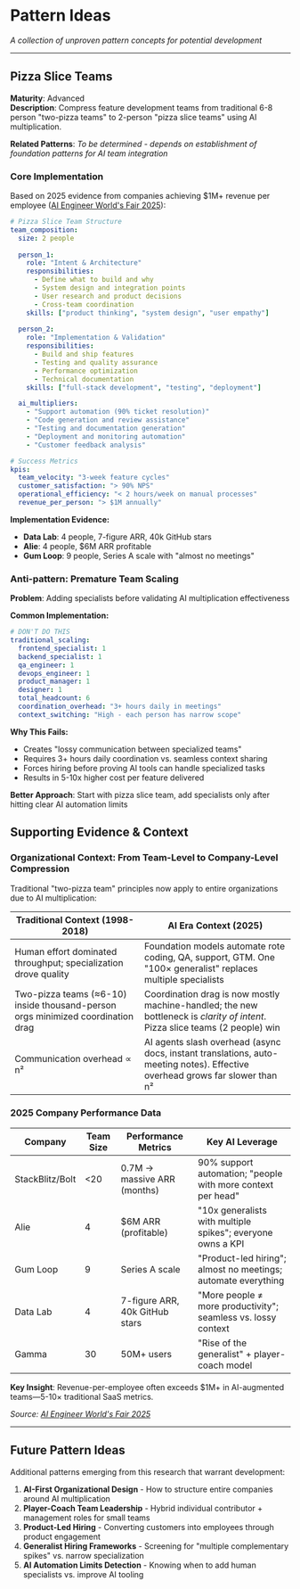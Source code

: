 # Pattern Ideas

*A collection of unproven pattern concepts for potential development*

---

## Pizza Slice Teams

**Maturity**: Advanced  
**Description**: Compress feature development teams from traditional 6-8 person "two-pizza teams" to 2-person "pizza slice teams" using AI multiplication.

**Related Patterns**: *To be determined - depends on establishment of foundation patterns for AI team integration*

### Core Implementation

Based on 2025 evidence from companies achieving $1M+ revenue per employee ([AI Engineer World's Fair 2025][8]):

```yaml
# Pizza Slice Team Structure
team_composition:
  size: 2 people
  
  person_1:
    role: "Intent & Architecture"
    responsibilities:
      - Define what to build and why
      - System design and integration points
      - User research and product decisions
      - Cross-team coordination
    skills: ["product thinking", "system design", "user empathy"]
  
  person_2:
    role: "Implementation & Validation" 
    responsibilities:
      - Build and ship features
      - Testing and quality assurance
      - Performance optimization
      - Technical documentation
    skills: ["full-stack development", "testing", "deployment"]

  ai_multipliers:
    - "Support automation (90% ticket resolution)"
    - "Code generation and review assistance"
    - "Testing and documentation generation"
    - "Deployment and monitoring automation"
    - "Customer feedback analysis"

# Success Metrics
kpis:
  team_velocity: "3-week feature cycles"
  customer_satisfaction: "> 90% NPS"
  operational_efficiency: "< 2 hours/week on manual processes"
  revenue_per_person: "> $1M annually"
```

**Implementation Evidence:**
- **Data Lab**: 4 people, 7-figure ARR, 40k GitHub stars
- **Alie**: 4 people, $6M ARR profitable
- **Gum Loop**: 9 people, Series A scale with "almost no meetings"

### Anti-pattern: Premature Team Scaling

**Problem**: Adding specialists before validating AI multiplication effectiveness

**Common Implementation:**
```yaml
# DON'T DO THIS
traditional_scaling:
  frontend_specialist: 1
  backend_specialist: 1  
  qa_engineer: 1
  devops_engineer: 1
  product_manager: 1
  designer: 1
  total_headcount: 6
  coordination_overhead: "3+ hours daily in meetings"
  context_switching: "High - each person has narrow scope"
```

**Why This Fails:**
- Creates "lossy communication between specialized teams" 
- Requires 3+ hours daily coordination vs. seamless context sharing
- Forces hiring before proving AI tools can handle specialized tasks
- Results in 5-10x higher cost per feature delivered

**Better Approach**: Start with pizza slice team, add specialists only after hitting clear AI automation limits

## Supporting Evidence & Context

### Organizational Context: From Team-Level to Company-Level Compression

Traditional "two-pizza team" principles now apply to entire organizations due to AI multiplication:

| Traditional Context (1998-2018)                                                  | AI Era Context (2025)                                                                                                        |
| -------------------------------------------------------------------------------- | ----------------------------------------------------------------------------------------------------------------------------- |
| Human effort dominated throughput; specialization drove quality                  | Foundation models automate rote coding, QA, support, GTM. One "100× generalist" replaces multiple specialists               |
| Two-pizza teams (≈6-10) inside thousand-person orgs minimized coordination drag | Coordination drag is now mostly machine-handled; the new bottleneck is *clarity of intent*. Pizza slice teams (2 people) win |
| Communication overhead ∝ n²                                                     | AI agents slash overhead (async docs, instant translations, auto-meeting notes). Effective overhead grows far slower than n² |

### 2025 Company Performance Data

| Company         | Team Size | Performance Metrics           | Key AI Leverage                                                    |
| --------------- | --------- | ----------------------------- | ------------------------------------------------------------------ |
| StackBlitz/Bolt | <20       | 0.7M → massive ARR (months)   | 90% support automation; "people with more context per head"       |
| Alie            | 4         | $6M ARR (profitable)          | "10x generalists with multiple spikes"; everyone owns a KPI       |
| Gum Loop        | 9         | Series A scale                | "Product-led hiring"; almost no meetings; automate everything     |
| Data Lab        | 4         | 7-figure ARR, 40k GitHub stars | "More people ≠ more productivity"; seamless vs. lossy context     |
| Gamma           | 30        | 50M+ users                    | "Rise of the generalist" + player-coach model                     |

**Key Insight**: Revenue-per-employee often exceeds $1M+ in AI-augmented teams—5-10× traditional SaaS metrics.

*Source: [AI Engineer World's Fair 2025][8]*

---

## Future Pattern Ideas

Additional patterns emerging from this research that warrant development:

1. **AI-First Organizational Design** - How to structure entire companies around AI multiplication
2. **Player-Coach Team Leadership** - Hybrid individual contributor + management roles for small teams  
3. **Product-Led Hiring** - Converting customers into employees through product engagement
4. **Generalist Hiring Frameworks** - Screening for "multiple complementary spikes" vs. narrow specialization
5. **AI Automation Limits Detection** - Knowing when to add human specialists vs. improve AI tooling

[1]: https://www.forbes.com/sites/kolawolesamueladebayo/2025/05/16/ai-startups-that-focus-small-are-winning-big/ "AI Startups That Focus Small Are Winning Big - Forbes"
[2]: https://stewarttownsend.com/how-ai-is-driving-the-tiny-team-era/ "How AI is driving the Tiny Team Era - Stewart Townsend"
[3]: https://michaelparekh.substack.com/p/ai-smaller-ai-startups-doing-more "AI: Smaller AI Startups doing more with less people. RTZ #640"
[4]: https://aws.amazon.com/executive-insights/content/amazon-two-pizza-team/ "Amazon's Two Pizza Teams | AWS Executive Insights"
[5]: https://newsletter.pragmaticengineer.com/p/two-years-of-using-ai "Learnings from two years of using AI tools for software engineering"
[6]: https://medium.com/@agustin.ignacio.rossi/replacing-pair-programming-with-ai-the-future-of-collaboration-in-software-development-b9f33c667f4f "Replacing Pair Programming with AI: The Future of Collaboration in Software Development"
[7]: https://blog.nilenso.com/blog/2025/05/29/ai-assisted-coding/ "AI-assisted coding for teams that can't get away with vibes"
[8]: https://www.youtube.com/watch?v=xhKgTkzSmuQ "AI Engineer World's Fair 2025 - Tiny Teams"